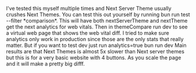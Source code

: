 I've tested this myself multiple times and Next Server Theme usually crushes Next Themes.
You can test this out yourself by running bun run test --filter \*comparison\*. This will have both nextServerTheme and nextTheme get the next analytics for web vitals.
Then in themeCompare run dev to see a virtual web page that shows the web vital diff.
I tried to make sure analytics only work in production since those are the only stats that really matter. But if you want to test dev just run analytics=true bun run dev
Main results are that Next Themes is almost 5x slower than Next server themes but this is for a very basic website with 4 buttons. As you scale the page and it will make a pretty big difff.
